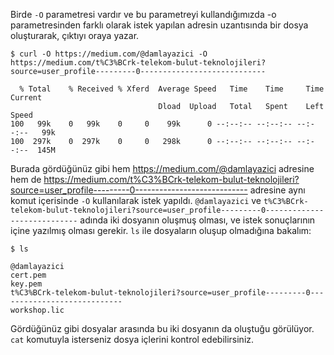 Birde `-O` parametresi vardır ve bu parametreyi kullandığımızda -o parametresinden farklı olarak istek yapılan adresin uzantısında bir dosya oluşturarak, çıktıyı oraya yazar.

```
$ curl -O https://medium.com/@damlayazici -O https://medium.com/t%C3%BCrk-telekom-bulut-teknolojileri?source=user_profile---------0----------------------------

  % Total    % Received % Xferd  Average Speed   Time    Time     Time  Current
                                 Dload  Upload   Total   Spent    Left  Speed
100   99k    0   99k    0     0    99k      0 --:--:-- --:--:-- --:--:--   99k
100  297k    0  297k    0     0   298k      0 --:--:-- --:--:-- --:--:--  145M
```

Burada gördüğünüz gibi hem https://medium.com/@damlayazici adresine hem de https://medium.com/t%C3%BCrk-telekom-bulut-teknolojileri?source=user_profile---------0---------------------------- adresine aynı komut içerisinde `-O` kullanılarak istek yapıldı.
 `@damlayazici` ve  `t%C3%BCrk-telekom-bulut-teknolojileri?source=user_profile---------0----------------------------` adında iki dosyanın oluşmuş olması, ve istek sonuçlarının içine yazılmış olması gerekir. `ls` ile dosyaların oluşup olmadığına bakalım:

```
$ ls

@damlayazici
cert.pem
key.pem
t%C3%BCrk-telekom-bulut-teknolojileri?source=user_profile---------0----------------------------
workshop.lic
```

Gördüğünüz gibi dosyalar arasında bu iki dosyanın da oluştuğu görülüyor. `cat` komutuyla isterseniz dosya içlerini kontrol edebilirsiniz.
